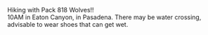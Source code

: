 Hiking with Pack 818 Wolves!!<br>
10AM in Eaton Canyon, in Pasadena.  There may be water crossing, advisable to wear shoes that can get wet.
